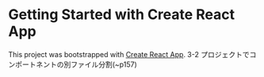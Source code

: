 # Getting Started with Create React App

This project was bootstrapped with [Create React App](https://github.com/facebook/create-react-app).
3-2 プロジェクトでコンポートネントの別ファイル分割(~p157)